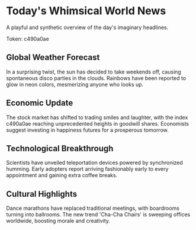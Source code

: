 # Today's Whimsical World News

A playful and synthetic overview of the day's imaginary headlines.

Token: c490a0ae

## Global Weather Forecast

In a surprising twist, the sun has decided to take weekends off, causing spontaneous disco parties in the clouds. Rainbows have been reported to glow in neon colors, mesmerizing anyone who looks up.

## Economic Update

The stock market has shifted to trading smiles and laughter, with the index c490a0ae reaching unprecedented heights in goodwill shares. Economists suggest investing in happiness futures for a prosperous tomorrow.

## Technological Breakthrough

Scientists have unveiled teleportation devices powered by synchronized humming. Early adopters report arriving fashionably early to every appointment and gaining extra coffee breaks.

## Cultural Highlights

Dance marathons have replaced traditional meetings, with boardrooms turning into ballrooms. The new trend 'Cha-Cha Chairs' is sweeping offices worldwide, boosting morale and creativity.